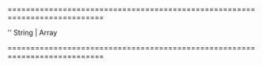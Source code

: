 ===========================================================================
<!--default-->''<!--/default-->
<!--type-->String | Array<String><!--/type-->
===========================================================================

<!--shortDescription-->

<!--/shortDescription-->

<!--fullDescription-->

<!--/fullDescription-->